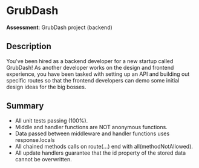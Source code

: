 # GrubDash
**Assessment**: GrubDash project (backend)

## Description
You've been hired as a backend developer for a new startup called GrubDash! As another developer works on the design and frontend experience, you have been tasked with setting up an API and building out specific routes so that the frontend developers can demo some initial design ideas for the big bosses.

## Summary
* All unit tests passing (100%).
* Middle and handler functions are NOT anonymous functions.
* Data passed between middleware and handler functions uses response.locals
* All chained methods calls on route(...) end with all(methodNotAllowed).
* All update handlers guarantee that the id property of the stored data cannot be overwritten.
